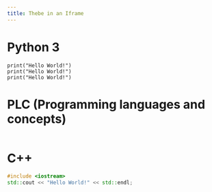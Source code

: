 ```yaml
---
title: Thebe in an Iframe
---
```


# Python 3

```{.python .thebe width="100%" height="500px" repo="binder-examples/requirements" kernel="python3" language="python3"}
print("Hello World!")
print("Hello World!")
print("Hello World!")
```

# PLC (Programming languages and concepts)

```{.python .thebe width="100%" height="500px" repo="monofon/plc-ng" kernel="ocaml" language="ocaml"}

```

# C++

```{.cpp .thebe width="100%" height="500px" repo="jupyter-xeus/xeus-cling/stable?filepath=notebooks/xcpp.ipynb" kernel="xeus-cling" language="cpp"}
#include <iostream>
std::cout << "Hello World!" << std::endl;
```
